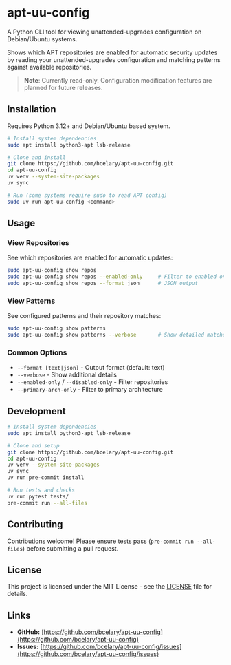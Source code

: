 # apt-uu-config

A Python CLI tool for viewing unattended-upgrades configuration on Debian/Ubuntu systems.

Shows which APT repositories are enabled for automatic security updates by reading your unattended-upgrades configuration and matching patterns against available repositories.

> **Note**: Currently read-only. Configuration modification features are planned for future releases.

## Installation

Requires Python 3.12+ and Debian/Ubuntu based system.

```sh
# Install system dependencies
sudo apt install python3-apt lsb-release

# Clone and install
git clone https://github.com/bcelary/apt-uu-config.git
cd apt-uu-config
uv venv --system-site-packages
uv sync

# Run (some systems require sudo to read APT config)
sudo uv run apt-uu-config <command>
```

## Usage

### View Repositories

See which repositories are enabled for automatic updates:

```bash
sudo apt-uu-config show repos
sudo apt-uu-config show repos --enabled-only     # Filter to enabled only
sudo apt-uu-config show repos --format json      # JSON output
```

### View Patterns

See configured patterns and their repository matches:

```bash
sudo apt-uu-config show patterns
sudo apt-uu-config show patterns --verbose       # Show detailed matches
```

### Common Options

- `--format [text|json]` - Output format (default: text)
- `--verbose` - Show additional details
- `--enabled-only` / `--disabled-only` - Filter repositories
- `--primary-arch-only` - Filter to primary architecture

## Development

```sh
# Install system dependencies
sudo apt install python3-apt lsb-release

# Clone and setup
git clone https://github.com/bcelary/apt-uu-config.git
cd apt-uu-config
uv venv --system-site-packages
uv sync
uv run pre-commit install

# Run tests and checks
uv run pytest tests/
pre-commit run --all-files
```

## Contributing

Contributions welcome! Please ensure tests pass (`pre-commit run --all-files`) before submitting a pull request.

## License

This project is licensed under the MIT License - see the [LICENSE](LICENSE) file for details.

## Links

- **GitHub:** [https://github.com/bcelary/apt-uu-config](https://github.com/bcelary/apt-uu-config)
- **Issues:** [https://github.com/bcelary/apt-uu-config/issues](https://github.com/bcelary/apt-uu-config/issues)
